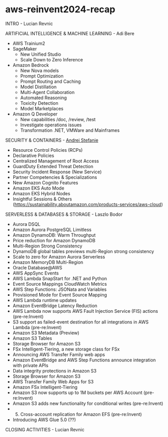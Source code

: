 # aws-reinvent2024-recap

INTRO - Lucian Revnic

ARTIFICIAL INTELLIGENCE & MACHINE LEARNING - Adi Bere

- AWS Trainium2
- SageMaker
  - New Unified Studio
  - Scale Down to Zero Inference
- Amazon Bedrock
  - New Nova models
  - Prompt Optimization
  - Prompt Routing and Caching
  - Model Distillation
  - Multi-Agent Collaboration
  - Automated Reasoning
  - Toxicity Detection
  - Model Marketplaces
- Amazon Q Developer
  - New capabilities /doc, /review, /test
  - Investigate operations issues
  - Transformation .NET, VMWare and Mainframes

SECURITY & CONTAINERS - [Andrei Stefanie](https://github.com/AndreiStefanie)

- Resource Control Policies (RCPs)
- Declarative Policies
- Centralized Management of Root Access
- GuardDuty Extended Threat Detection
- Security Incident Response (New Service)
- Partner Competencies & Specializations
- New Amazon Cognito Features
- Amazon EKS Auto Mode
- Amazon EKS Hybrid Nodes
- Insightful Sessions & Others (https://sustainability.aboutamazon.com/products-services/aws-cloud)

SERVERLESS & DATABASES & STORAGE - Laszlo Bodor
- Aurora DSQL
- Amazon Aurora PostgreSQL Limitless
- Amazon DynamoDB: Warm Throughput
- Price reduction for Amazon DynamoDB
- Multi-Region Strong Consistency
- DynamoDB global tables previews multi-Region strong consistency
- Scale to zero for Amazon Aurora Serverless
- Amazon MemoryDB Multi-Region
- Oracle Database@AWS
- AWS AppSync Events
- AWS Lambda SnapStart for .NET and Python
- Event Source Mappings CloudWatch Metrics
- AWS Step Functions: JSONata and Variables
- Provisioned Mode for Event Source Mapping
- AWS Lambda runtime updates
- Amazon EventBridge Latency Reduction
- AWS Lambda now supports AWS Fault Injection Service (FIS) actions (pre-re:Invent)
- S3 support as failed-event destination for all integrations in AWS Lambda (pre-re:Invent)
- Amazon S3 Metadata (Preview)
- Amazon S3 Tables
- Storage Browser for Amazon S3
- FSx Intelligent-Tiering, a new storage class for FSx
- Announcing AWS Transfer Family web apps
- Amazon EventBridge and AWS Step Functions announce integration with private APIs
- Data integrity protections in Amazon S3
- Storage Browser for Amazon S3
- AWS Transfer Family Web Apps for S3
- Amazon FSx Intelligent-Tiering
- Amazon S3 now supports up to 1M buckets per AWS Account (pre-re:Invent)
- Amazon S3 adds new functionality for conditional writes (pre-re:Invent)
- 5. Cross-account replication for Amazon EFS (pre-re:Invent)
- Introducing AWS Glue 5.0 (??)

CLOSING ACTIVITIES - Lucian Revnic
